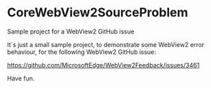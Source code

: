 # CoreWebView2SourceProblem
Sample project for a WebView2 GitHub issue

It´s just a small sample project, to demonstrate some WebView2 error behaviour, for the following WebView2 GitHub issue:

https://github.com/MicrosoftEdge/WebView2Feedback/issues/3461

Have fun.
